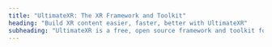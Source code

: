 ```yaml
---
title: "UltimateXR: The XR Framework and Toolkit"
heading: "Build XR content easier, faster, better with UltimateXR"
subheading: "UltimateXR is a free, open source framework and toolkit for Unity that includes powerful features such as cross-device compatibility, state-of-the-art grab and manipulation mechanics, inclusion through a library of gender- and race-agnostic hands, customizable full body avatar representation, advanced UI components, locomotion mechanics, and much more."
---
```

